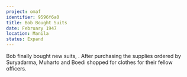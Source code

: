 ```yaml
---
project: omaf
identifier: 9596f6a0
title: Bob Bought Suits
date: February 1947 
location: Manila
status: Expand
---
```


Bob finally bought new suits, . After
purchasing the supplies ordered by Suryadarma, Muharto and Boedi shopped
for clothes for their fellow officers.

